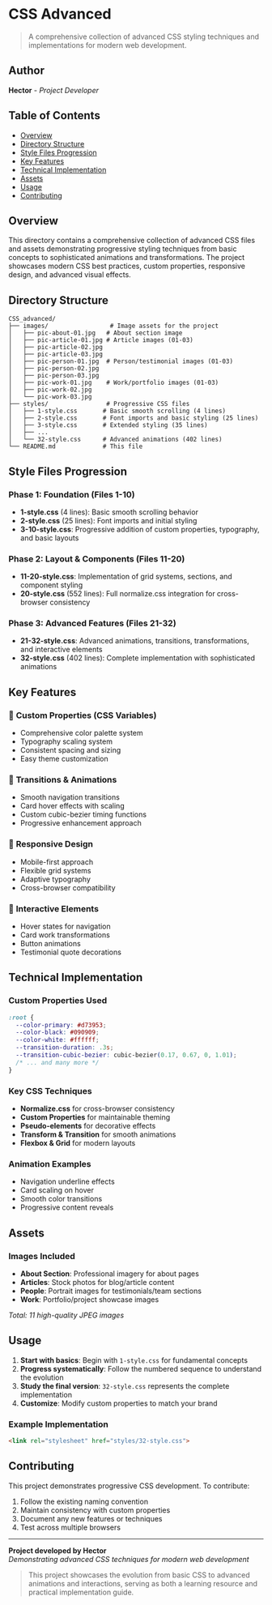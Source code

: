 # CSS Advanced

> A comprehensive collection of advanced CSS styling techniques and implementations for modern web development.

## Author

**Hector** - *Project Developer*

## Table of Contents

- [Overview](#overview)
- [Directory Structure](#directory-structure)
- [Style Files Progression](#style-files-progression)
- [Key Features](#key-features)
- [Technical Implementation](#technical-implementation)
- [Assets](#assets)
- [Usage](#usage)
- [Contributing](#contributing)

## Overview

This directory contains a comprehensive collection of advanced CSS files and assets demonstrating progressive styling techniques from basic concepts to sophisticated animations and transformations. The project showcases modern CSS best practices, custom properties, responsive design, and advanced visual effects.

## Directory Structure

```
CSS_advanced/
├── images/                 # Image assets for the project
│   ├── pic-about-01.jpg   # About section image
│   ├── pic-article-01.jpg # Article images (01-03)
│   ├── pic-article-02.jpg
│   ├── pic-article-03.jpg
│   ├── pic-person-01.jpg  # Person/testimonial images (01-03)
│   ├── pic-person-02.jpg
│   ├── pic-person-03.jpg
│   ├── pic-work-01.jpg    # Work/portfolio images (01-03)
│   ├── pic-work-02.jpg
│   └── pic-work-03.jpg
├── styles/                # Progressive CSS files
│   ├── 1-style.css       # Basic smooth scrolling (4 lines)
│   ├── 2-style.css       # Font imports and basic styling (25 lines)
│   ├── 3-style.css       # Extended styling (35 lines)
│   ├── ...
│   └── 32-style.css      # Advanced animations (402 lines)
└── README.md             # This file
```

## Style Files Progression

### Phase 1: Foundation (Files 1-10)
- **1-style.css** (4 lines): Basic smooth scrolling behavior
- **2-style.css** (25 lines): Font imports and initial styling
- **3-10-style.css**: Progressive addition of custom properties, typography, and basic layouts

### Phase 2: Layout & Components (Files 11-20)
- **11-20-style.css**: Implementation of grid systems, sections, and component styling
- **20-style.css** (552 lines): Full normalize.css integration for cross-browser consistency

### Phase 3: Advanced Features (Files 21-32)
- **21-32-style.css**: Advanced animations, transitions, transformations, and interactive elements
- **32-style.css** (402 lines): Complete implementation with sophisticated animations

## Key Features

### 🎨 **Custom Properties (CSS Variables)**
- Comprehensive color palette system
- Typography scaling system
- Consistent spacing and sizing
- Easy theme customization

### 🔄 **Transitions & Animations**
- Smooth navigation transitions
- Card hover effects with scaling
- Custom cubic-bezier timing functions
- Progressive enhancement approach

### 📱 **Responsive Design**
- Mobile-first approach
- Flexible grid systems
- Adaptive typography
- Cross-browser compatibility

### 🎯 **Interactive Elements**
- Hover states for navigation
- Card work transformations
- Button animations
- Testimonial quote decorations

## Technical Implementation

### Custom Properties Used
```css
:root {
  --color-primary: #d73953;
  --color-black: #090909;
  --color-white: #ffffff;
  --transition-duration: .3s;
  --transition-cubic-bezier: cubic-bezier(0.17, 0.67, 0, 1.01);
  /* ... and many more */
}
```

### Key CSS Techniques
- **Normalize.css** for cross-browser consistency
- **Custom Properties** for maintainable theming
- **Pseudo-elements** for decorative effects
- **Transform & Transition** for smooth animations
- **Flexbox & Grid** for modern layouts

### Animation Examples
- Navigation underline effects
- Card scaling on hover
- Smooth color transitions
- Progressive content reveals

## Assets

### Images Included
- **About Section**: Professional imagery for about pages
- **Articles**: Stock photos for blog/article content
- **People**: Portrait images for testimonials/team sections
- **Work**: Portfolio/project showcase images

*Total: 11 high-quality JPEG images*

## Usage

1. **Start with basics**: Begin with `1-style.css` for fundamental concepts
2. **Progress systematically**: Follow the numbered sequence to understand the evolution
3. **Study the final version**: `32-style.css` represents the complete implementation
4. **Customize**: Modify custom properties to match your brand

### Example Implementation
```html
<link rel="stylesheet" href="styles/32-style.css">
```

## Contributing

This project demonstrates progressive CSS development. To contribute:

1. Follow the existing naming convention
2. Maintain consistency with custom properties
3. Document any new features or techniques
4. Test across multiple browsers

---

**Project developed by Hector**  
*Demonstrating advanced CSS techniques for modern web development*

> This project showcases the evolution from basic CSS to advanced animations and interactions, serving as both a learning resource and practical implementation guide.
